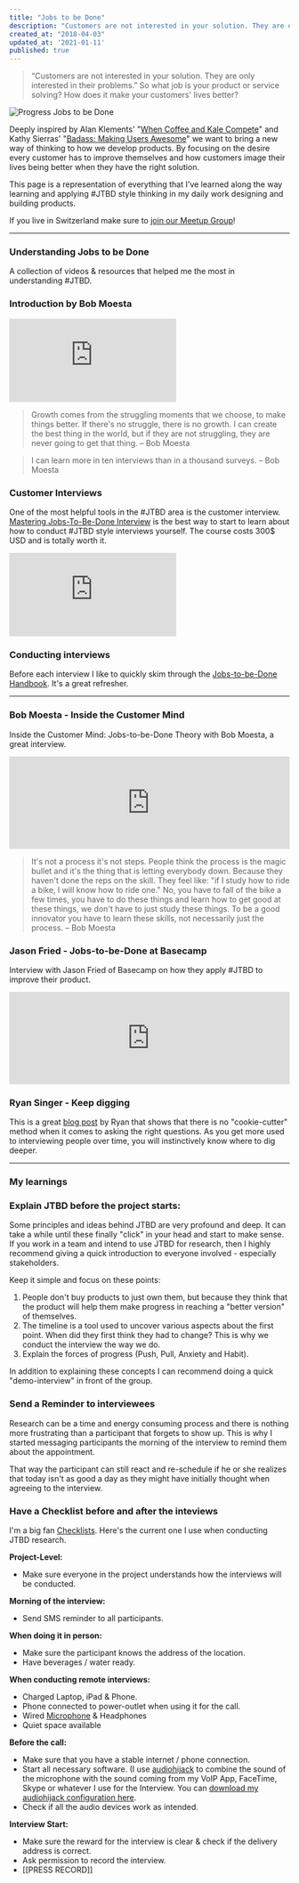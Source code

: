 ```yaml
---
title: "Jobs to be Done"
description: "Customers are not interested in your solution. They are only interested in their problems. So what job is your product or service solving? How does it make your customers’ lives better? Let's find out..."
created_at: "2018-04-03"
updated_at: '2021-01-11'
published: true
---
```


> “Customers are not interested in your solution. They are only interested in their problems.” So what job is your product or service solving? How does it make your customers' lives better?

![Progress Jobs to be Done](https://theminimalistcoder.s3-eu-west-1.amazonaws.com/public/mario-jtbd.jpg)

Deeply inspired by Alan Klements' "[When Coffee and Kale Compete](http://www.whencoffeeandkalecompete.com)" and Kathy Sierras' "[Badass: Making Users Awesome](http://shop.oreilly.com/product/0636920036593.do)" we want to bring a new way of thinking to how we develop products. By focusing on the desire every customer has to improve themselves and how customers image their lives being better when they have the right solution.

This page is a representation of everything that I've learned along the way learning and applying #JTBD style thinking in my daily work designing and building products.

If you live in Switzerland make sure to [join our Meetup Group](https://www.meetup.com/jobs-to-be-done-meetup-switzerland/)!

---

### Understanding Jobs to be Done
A collection of videos & resources that helped me the most in understanding #JTBD.

### Introduction by Bob Moesta
<div class="container video-container">
  <iframe src="https://www.youtube.com/embed/f2l75aAJo44?rel=0" frameborder="0" allowfullscreen></iframe>
</div>

> Growth comes from the struggling moments that we choose, to make things better.
> If there's no struggle, there is no growth. I can create the best thing in the world, but if they are not struggling, they are never going to get that thing. – Bob Moesta

> I can learn more in ten interviews than in a thousand surveys. – Bob Moesta


### Customer Interviews

One of the most helpful tools in the #JTBD area is the customer interview. [Mastering Jobs-To-Be-Done Interview](http://learn.jobstobedone.org/courses/JTBDinterviews) is the best way to start to learn about how to conduct #JTBD style interviews yourself.
The course costs 300$ USD and is totally worth it.

<div class="container video-container">
  <iframe src="https://player.vimeo.com/video/81153746" frameborder="0" webkitallowfullscreen mozallowfullscreen allowfullscreen></iframe>
</div>


### Conducting interviews
Before each interview I like to quickly skim through the [Jobs-to-be-Done Handbook](https://www.amazon.de/Jobs-be-Done-Handbook-techniques-application/dp/1499339232/ref=sr_1_4?ie=UTF8&qid=1516729033&sr=8-4&keywords=jobs+to+be+done). It's a great refresher.

---

### Bob Moesta - Inside the Customer Mind
Inside the Customer Mind: Jobs-to-be-Done Theory with Bob Moesta, a great interview.

<div class="container soundcloud-container">
  <iframe width="100%" height="166" scrolling="no" frameborder="no" allow="autoplay" src="https://w.soundcloud.com/player/?url=https%3A//api.soundcloud.com/tracks/424245450&color=%23ff5500&auto_play=false&hide_related=false&show_comments=true&show_user=true&show_reposts=false&show_teaser=true"></iframe>
</div>

> It's not a process it's not steps. People think the process is the magic bullet and it's the thing that is letting everybody down.
> Because they haven't done the reps on the skill. They feel like: "if I study how to ride a bike, I will know how to ride one." No, you have to fall of the bike a few times, you have to do these things and learn how to get good at these things, we don't have to just study these things.
> To be a good innovator you have to learn these skills, not necessarily just the process.
> – Bob Moesta

### Jason Fried - Jobs-to-be-Done at Basecamp
Interview with Jason Fried of Basecamp on how they apply #JTBD to improve their product.

<div class="container soundcloud-container">
  <iframe width="100%" height="166" scrolling="no" frameborder="no" allow="autoplay" src="https://w.soundcloud.com/player/?url=https%3A//api.soundcloud.com/tracks/309279765&color=%23ff5500&auto_play=false&hide_related=false&show_comments=true&show_user=true&show_reposts=false&show_teaser=true"></iframe>
</div>

### Ryan Singer - Keep digging
This is a great [blog post](https://m.signalvnoise.com/keep-digging/) by Ryan that shows that there is no "cookie-cutter" method when it comes to asking the right questions.
As you get more used to interviewing people over time, you will instinctively know where to dig deeper.

---

### My learnings

### Explain JTBD before the project starts:

Some principles and ideas behind JTBD are very profound and deep.
It can take a while until these finally "click" in your head and start to make sense.
If you work in a team and intend to use JTBD for research, then I highly recommend giving a quick introduction to everyone involved - especially stakeholders.

Keep it simple and focus on these points:

1. People don't buy products to just own them, but because they think that the product will help them make progress in reaching a "better version" of themselves.
2. The timeline is a tool used to uncover various aspects about the first point. When did they first think they had to change? This is why we conduct the interview the way we do.
3. Explain the forces of progress (Push, Pull, Anxiety and Habit).

In addition to explaining these concepts I can recommend doing a quick "demo-interview" in front of the group.

### Send a Reminder to interviewees

Research can be a time and energy consuming process and there is nothing more frustrating than a participant that forgets to show up.
This is why I started messaging participants the morning of the interview to remind them about the appointment.

That way the participant can still react and re-schedule if he or she realizes that today isn't as good a day as they might have initially thought when agreeing to the interview.

### Have a Checklist before and after the inteviews
I'm a big fan [Checklists](https://www.goodreads.com/book/show/6667514-the-checklist-manifesto). Here's the current one I use when conducting JTBD research.

**Project-Level:**

- Make sure everyone in the project understands how the interviews will be conducted.

**Morning of the interview:**

- Send SMS reminder to all participants.

**When doing it in person:**

- Make sure the participant knows the address of the location.
- Have beverages / water ready.

**When conducting remote interviews:**

- Charged Laptop, iPad & Phone.
- Phone connected to power-outlet when using it for the call.
- Wired [Microphone](https://www.bluedesigns.com/products/yeti/) & Headphones
- Quiet space available

**Before the call:**

- Make sure that you have a stable internet / phone connection.
- Start all necessary software. (I use [audiohijack](https://rogueamoeba.com/audiohijack/) to combine the sound of the microphone with the sound coming from my VoIP App, FaceTime, Skype or whatever I use for the Interview. You can [download my audiohijack configuration here](https://theminimalistcoder.s3-eu-west-1.amazonaws.com/public/-JTBD-Interview.ahsession).
- Check if all the audio devices work as intended.

**Interview Start:**

- Make sure the reward for the interview is clear & check if the delivery address is correct.
- Ask permission to record the interview.
- [[PRESS RECORD]]
